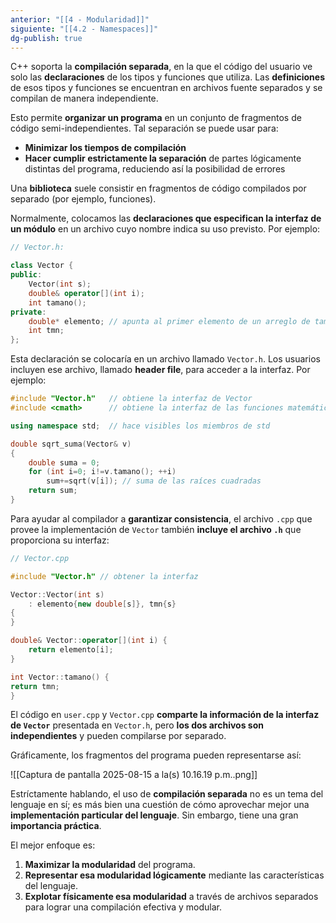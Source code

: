 ```yaml
---
anterior: "[[4 - Modularidad]]"
siguiente: "[[4.2 - Namespaces]]"
dg-publish: true
---
```

C++ soporta la **compilación separada**, en la que el código del usuario ve solo las **declaraciones** de los tipos y funciones que utiliza. Las **definiciones** de esos tipos y funciones se encuentran en archivos fuente separados y se compilan de manera independiente.

Esto permite **organizar un programa** en un conjunto de fragmentos de código semi-independientes. Tal separación se puede usar para:

- **Minimizar los tiempos de compilación**
- **Hacer cumplir estrictamente la separación** de partes lógicamente distintas del programa, reduciendo así la posibilidad de errores

Una **biblioteca** suele consistir en fragmentos de código compilados por separado (por ejemplo, funciones).

Normalmente, colocamos las **declaraciones que especifican la interfaz de un módulo** en un archivo cuyo nombre indica su uso previsto. Por ejemplo:

```cpp 
// Vector.h:

class Vector { 
public:     
	Vector(int s);     
	double& operator[](int i);     
	int tamano(); 
private:     
	double* elemento; // apunta al primer elemento de un arreglo de tamaño tmn     
	int tmn; 
};
```

Esta declaración se colocaría en un archivo llamado `Vector.h`. Los usuarios incluyen ese archivo, llamado **header file**, para acceder a la interfaz. Por ejemplo:

```cpp
#include "Vector.h"   // obtiene la interfaz de Vector
#include <cmath>      // obtiene la interfaz de las funciones matemáticas de la biblioteca estándar, incluyendo sqrt()

using namespace std;  // hace visibles los miembros de std

double sqrt_suma(Vector& v)
{
	double suma = 0;
	for (int i=0; i!=v.tamano(); ++i)
		sum+=sqrt(v[i]); // suma de las raíces cuadradas
	return sum;
}
```

Para ayudar al compilador a **garantizar consistencia**, el archivo `.cpp` que provee la implementación de `Vector` también **incluye el archivo `.h`** que proporciona su interfaz:

```cpp
// Vector.cpp 

#include "Vector.h" // obtener la interfaz  

Vector::Vector(int s)      
	: elemento{new double[s]}, tmn{s}
{
}  

double& Vector::operator[](int i) {      
	return elemento[i];  
}  

int Vector::tamano() {      
return tmn;  
}
```

El código en `user.cpp` y `Vector.cpp` **comparte la información de la interfaz de `Vector`** presentada en `Vector.h`, pero **los dos archivos son independientes** y pueden compilarse por separado.

Gráficamente, los fragmentos del programa pueden representarse así:

![[Captura de pantalla 2025-08-15 a la(s) 10.16.19 p.m..png]]

Estríctamente hablando, el uso de **compilación separada** no es un tema del lenguaje en sí; es más bien una cuestión de cómo aprovechar mejor una **implementación particular del lenguaje**. Sin embargo, tiene una gran **importancia práctica**.

El mejor enfoque es:

1. **Maximizar la modularidad** del programa.
2. **Representar esa modularidad lógicamente** mediante las características del lenguaje.
3. **Explotar físicamente esa modularidad** a través de archivos separados para lograr una compilación efectiva y modular.